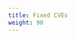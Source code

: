 ```yaml
---
title: Fixed CVEs
weight: 90
---
```


<!--add blocks of content here to add more sections to the community page -->
